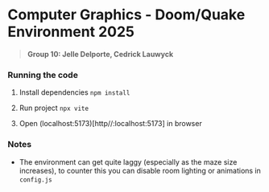 # Computer Graphics - Doom/Quake Environment 2025
> **Group 10: Jelle Delporte, Cedrick Lauwyck**

### Running the code

1. Install dependencies `npm install`

2. Run project `npx vite`

3. Open (localhost:5173)[http//:localhost:5173] in browser

### Notes

- The environment can get quite laggy (especially as the maze size increases), to counter this you can disable room lighting or animations in `config.js`
